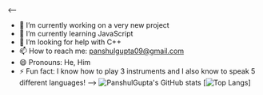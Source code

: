 
<--

- 🔭 I’m currently working on a very new project
- 🌱 I’m currently learning JavaScript 
- 🤔 I’m looking for help with C++
- 📫 How to reach me: panshulgupta09@gmail.com 
- 😄 Pronouns: He, Him
- ⚡ Fun fact: I know how to play 3 instruments and I also know to speak 5 different languages!
-->
![PanshulGupta's GitHub stats](https://github-readme-stats.vercel.app/api?username=Panshul&show_icons=true&theme=compact)
[![Top Langs](https://github-readme-stats.vercel.app/api/top-langs/?username=PanshulGupta&layout=radical)]



